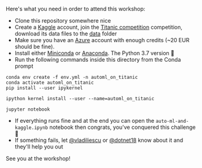 Here's what you need in order to attend this workshop:

* Clone this repository somewhere nice
* Create a [Kaggle](https://www.kaggle.com) account, join the [Titanic competition](https://www.kaggle.com/c/titanic/overview) competition, download its data files to the [data](./data) folder
* Make sure you have an [Azure](https://azure.microsoft.com/en-us/) account with enough credits (~20 EUR should be fine).
* Install either [Miniconda](https://conda.io/en/latest/miniconda.html) or [Anaconda](https://www.anaconda.com/downloads). The Python 3.7 version 🐍
* Run the following commands inside this directory from the Conda prompt

```shell
conda env create -f env.yml -n automl_on_titanic
conda activate automl_on_titanic
pip install --user ipykernel

ipython kernel install --user --name=automl_on_titanic

jupyter notebook
```
* If everything runs fine and at the end you can open the `auto-ml-and-kaggle.ipynb` notebook then congrats, you've conquered this challenge 🥳
* If something fails, let [@vladiliescu](https://github.com/vladiliescu) or [@dotnet18](https://github.com/dotnet18) know about it and they'll help you out

See you at the workshop! 
